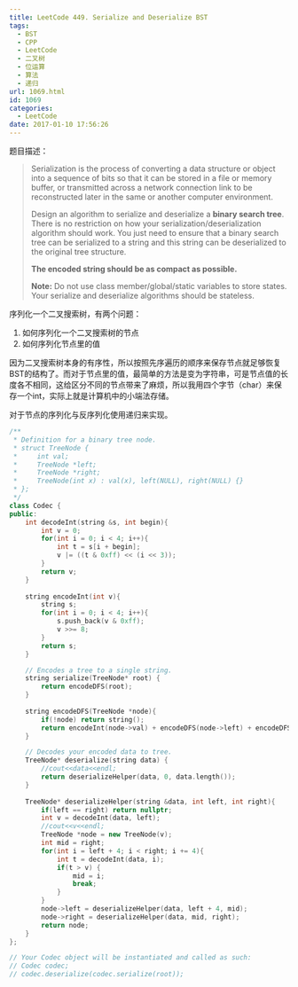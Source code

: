 ```yaml
---
title: LeetCode 449. Serialize and Deserialize BST
tags:
  - BST
  - CPP
  - LeetCode
  - 二叉树
  - 位运算
  - 算法
  - 递归
url: 1069.html
id: 1069
categories:
  - LeetCode
date: 2017-01-10 17:56:26
---
```

题目描述：

> Serialization is the process of converting a data structure or object into a sequence of bits so that it can be stored in a file or memory buffer, or transmitted across a network connection link to be reconstructed later in the same or another computer environment.
>
> Design an algorithm to serialize and deserialize a **binary search tree**. There is no restriction on how your serialization/deserialization algorithm should work. You just need to ensure that a binary search tree can be serialized to a string and this string can be deserialized to the original tree structure.
>
> **The encoded string should be as compact as possible.**
>
> **Note:** Do not use class member/global/static variables to store states. Your serialize and deserialize algorithms should be stateless.

序列化一个二叉搜索树，有两个问题：

1. 如何序列化一个二叉搜索树的节点
2. 如何序列化节点里的值

因为二叉搜索树本身的有序性，所以按照先序遍历的顺序来保存节点就足够恢复BST的结构了。而对于节点里的值，最简单的方法是变为字符串，可是节点值的长度各不相同，这给区分不同的节点带来了麻烦，所以我用四个字节（char）来保存一个int，实际上就是计算机中的小端法存储。

对于节点的序列化与反序列化使用递归来实现。

```cpp
/**
 * Definition for a binary tree node.
 * struct TreeNode {
 *     int val;
 *     TreeNode *left;
 *     TreeNode *right;
 *     TreeNode(int x) : val(x), left(NULL), right(NULL) {}
 * };
 */
class Codec {
public:
    int decodeInt(string &s, int begin){
        int v = 0;
        for(int i = 0; i < 4; i++){
            int t = s[i + begin];
            v |= ((t & 0xff) << (i << 3));
        }
        return v;
    }
    
    string encodeInt(int v){
        string s;
        for(int i = 0; i < 4; i++){
            s.push_back(v & 0xff);
            v >>= 8;
        }
        return s;
    }

    // Encodes a tree to a single string.
    string serialize(TreeNode* root) {
        return encodeDFS(root);
    }
    
    string encodeDFS(TreeNode *node){
        if(!node) return string();
        return encodeInt(node->val) + encodeDFS(node->left) + encodeDFS(node->right);
    }

    // Decodes your encoded data to tree.
    TreeNode* deserialize(string data) {
        //cout<<data<<endl;
        return deserializeHelper(data, 0, data.length());
    }
    
    TreeNode* deserializeHelper(string &data, int left, int right){
        if(left == right) return nullptr;
        int v = decodeInt(data, left);
        //cout<<v<<endl;
        TreeNode *node = new TreeNode(v);
        int mid = right;
        for(int i = left + 4; i < right; i += 4){
            int t = decodeInt(data, i);
            if(t > v) {
                mid = i;
                break;
            }
        }
        node->left = deserializeHelper(data, left + 4, mid);
        node->right = deserializeHelper(data, mid, right);
        return node;
    }
};

// Your Codec object will be instantiated and called as such:
// Codec codec;
// codec.deserialize(codec.serialize(root));
```

